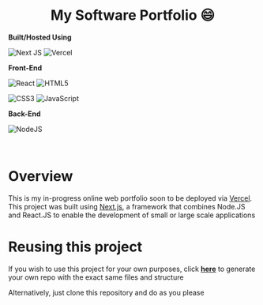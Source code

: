 <div align="center">

# My Software Portfolio 😄

</div>

**Built/Hosted Using**

![Next JS](https://img.shields.io/badge/Next-black?style=for-the-badge&logo=next.js&logoColor=white)
![Vercel](https://img.shields.io/badge/vercel-%23000000.svg?style=for-the-badge&logo=vercel&logoColor=white)

**Front-End**

![React](https://img.shields.io/badge/react-%2320232a.svg?style=for-the-badge&logo=react&logoColor=%2361DAFB)
![HTML5](https://img.shields.io/badge/html5-%23E34F26.svg?style=for-the-badge&logo=html5&logoColor=white)

![CSS3](https://img.shields.io/badge/css3-%231572B6.svg?style=for-the-badge&logo=css3&logoColor=white)
![JavaScript](https://img.shields.io/badge/javascript-%23323330.svg?style=for-the-badge&logo=javascript&logoColor=%23F7DF1E)

**Back-End**

![NodeJS](https://img.shields.io/badge/node.js-6DA55F?style=for-the-badge&logo=node.js&logoColor=white)

<br>

# Overview

This is my in-progress online web portfolio soon to be deployed via [Vercel](https://vercel.com/). This project was built using [Next.js](https://nextjs.org/), a framework that combines Node.JS and React.JS to enable the development of small or large scale applications

# Reusing this project

If you wish to use this project for your own purposes, click **[here](https://github.com/JamBot3000/WebPortfolio/generate)** to generate your own repo with the exact same files and structure

Alternatively, just clone this repository and do as you please
